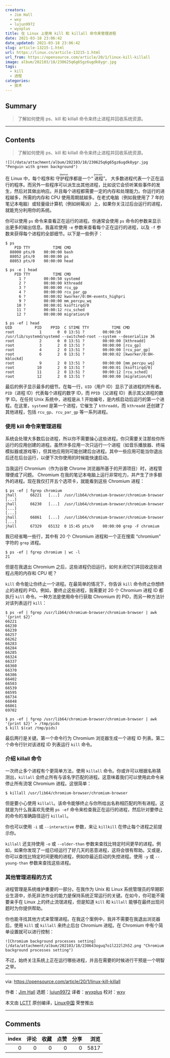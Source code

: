 ```yaml
---
creators:
  - Jim Hall
  - wxy
  - lujun9972
  - wyxplus
title: 在 Linux 上使用 kill 和 killall 命令来管理进程
date: 2021-03-18 23:06:42
date_updated: 2021-03-18 23:06:42
slug: article-13215-1.html
url: https://linux.cn/article-13215-1.html
url_from: https://opensource.com/article/20/1/linux-kill-killall
image: album/202103/18/230625q6g65gz6ugdk8ygr.jpg
tags:
  - kill
  - 进程
categories:
  - 技术
---
```


## Summary

> 了解如何使用 ps、kill 和 killall 命令来终止进程并回收系统资源。

***

<!-- more -->

## Contents

> 
> 了解如何使用 ps、kill 和 killall 命令来终止进程并回收系统资源。
> 
> 
> 

`![](/data/attachment/album/202103/18/230625q6g65gz6ugdk8ygr.jpg "Penguin with green background")`

在 Linux 中，每个程序和<ruby> 守护程序 <rt>  daemon </rt></ruby>都是一个“<ruby> 进程 <rt>  process </rt></ruby>”。 大多数进程代表一个正在运行的程序。而另外一些程序可以派生出其他进程，比如说它会侦听某些事件的发生，然后对其做出响应。并且每个进程都需要一定的内存和处理能力。你运行的进程越多，所需的内存和 CPU 使用周期就越多。在老式电脑（例如我使用了 7 年的笔记本电脑）或轻量级计算机（例如树莓派）上，如果你关注过后台运行的进程，就能充分利用你的系统。

你可以使用 `ps` 命令来查看正在运行的进程。你通常会使用 `ps` 命令的参数来显示出更多的输出信息。我喜欢使用 `-e` 参数来查看每个正在运行的进程，以及 `-f` 参数来获得每个进程的全部细节。以下是一些例子：

```shell
$ ps
    PID TTY          TIME CMD
  88000 pts/0    00:00:00 bash
  88052 pts/0    00:00:00 ps
  88053 pts/0    00:00:00 head
```

```shell
$ ps -e | head
    PID TTY          TIME CMD
      1 ?        00:00:50 systemd
      2 ?        00:00:00 kthreadd
      3 ?        00:00:00 rcu_gp
      4 ?        00:00:00 rcu_par_gp
      6 ?        00:00:02 kworker/0:0H-events_highpri
      9 ?        00:00:00 mm_percpu_wq
     10 ?        00:00:01 ksoftirqd/0
     11 ?        00:00:12 rcu_sched
     12 ?        00:00:00 migration/0
```

```shell
$ ps -ef | head
UID          PID    PPID  C STIME TTY          TIME CMD
root           1       0  0 13:51 ?        00:00:50 /usr/lib/systemd/systemd --switched-root --system --deserialize 36
root           2       0  0 13:51 ?        00:00:00 [kthreadd]
root           3       2  0 13:51 ?        00:00:00 [rcu_gp]
root           4       2  0 13:51 ?        00:00:00 [rcu_par_gp]
root           6       2  0 13:51 ?        00:00:02 [kworker/0:0H-kblockd]
root           9       2  0 13:51 ?        00:00:00 [mm_percpu_wq]
root          10       2  0 13:51 ?        00:00:01 [ksoftirqd/0]
root          11       2  0 13:51 ?        00:00:12 [rcu_sched]
root          12       2  0 13:51 ?        00:00:00 [migration/0]
```

最后的例子显示最多的细节。在每一行，`UID`（用户 ID）显示了该进程的所有者。`PID`（进程 ID）代表每个进程的数字 ID，而 `PPID`（父进程 ID）表示其父进程的数字 ID。在任何 Unix 系统中，进程是从 1 开始编号，是内核启动后运行的第一个进程。在这里，`systemd` 是第一个进程，它催生了 `kthreadd`，而 `kthreadd` 还创建了其他进程，包括 `rcu_gp`、`rcu_par_gp` 等一系列进程。

### 使用 kill 命令来管理进程

系统会处理大多数后台进程，所以你不需要操心这些进程。你只需要关注那些你所运行的应用创建的进程。虽然许多应用一次只运行一个进程（如音乐播放器、终端模拟器或游戏等），但其他应用则可能创建后台进程。其中一些应用可能当你退出后还在后台运行，以便下次你使用的时候能快速启动。

当我运行 Chromium（作为谷歌 Chrome 浏览器所基于的开源项目）时，进程管理便成了问题。 Chromium 在我的笔记本电脑上运行非常吃力，并产生了许多额外的进程。现在我仅打开五个选项卡，就能看到这些 Chromium 进程：

```shell
$ ps -ef | fgrep chromium
jhall      66221   [...]  /usr/lib64/chromium-browser/chromium-browser [...]
jhall      66230   [...]  /usr/lib64/chromium-browser/chromium-browser [...]
[...]
jhall      66861   [...]  /usr/lib64/chromium-browser/chromium-browser [...]
jhall      67329   65132  0 15:45 pts/0    00:00:00 grep -F chromium
```

我已经省略一些行，其中有 20 个 Chromium 进程和一个正在搜索 “chromium" 字符的 `grep` 进程。

```shell
$ ps -ef | fgrep chromium | wc -l
21
```

但是在我退出 Chromium 之后，这些进程仍旧运行。如何关闭它们并回收这些进程占用的内存和 CPU 呢？

`kill` 命令能让你终止一个进程。在最简单的情况下，你告诉 `kill` 命令终止你想终止的进程的 PID。例如，要终止这些进程，我需要对 20 个 Chromium 进程 ID 都执行 `kill` 命令。一种方法是使用命令行获取 Chromium 的 PID，而另一种方法针对该列表运行 `kill`：

```shell
$ ps -ef | fgrep /usr/lib64/chromium-browser/chromium-browser | awk '{print $2}'
66221
66230
66239
66257
66262
66283
66284
66285
66324
66337
66360
66370
66386
66402
66503
66539
66595
66734
66848
66861
69702

$ ps -ef | fgrep /usr/lib64/chromium-browser/chromium-browser | awk '{print $2}' > /tmp/pids
$ kill $(cat /tmp/pids)
```

最后两行是关键。第一个命令行为 Chromium 浏览器生成一个进程 ID 列表。第二个命令行针对该进程 ID 列表运行 `kill` 命令。

### 介绍 killall 命令

一次终止多个进程有个更简单方法，使用 `killall` 命令。你或许可以根据名称猜测出，`killall` 会终止所有与该名字匹配的进程。这意味着我们可以使用此命令来停止所有流氓 Chromium 进程。这很简单：

```shell
$ killall /usr/lib64/chromium-browser/chromium-browser
```

但是要小心使用 `killall`。该命令能够终止与你所给出名称相匹配的所有进程。这就是为什么我喜欢先使用 `ps -ef` 命令来检查我正在运行的进程，然后针对要停止的命令的准确路径运行 `killall`。

你也可以使用 `-i` 或 `--interactive` 参数，来让 `killkill` 在停止每个进程之前提示你。

`killall` 还支持使用 `-o` 或 `--older-than` 参数来查找比特定时间更早的进程。例如，如果你发现了一组已经运行了好几天的恶意进程，这将会很有帮助。又或是，你可以查找比特定时间更晚的进程，例如你最近启动的失控进程。使用 `-y` 或 `--young-than` 参数来查找这些进程。

### 其他管理进程的方式

进程管理是系统维护重要的一部分。在我作为 Unix 和 Linux 系统管理员的早期职业生涯中，杀死非法作业的能力是保持系统正常运行的关键。在如今，你可能不需要亲手在 Linux 上的终止流氓进程，但是知道 `kill` 和 `killall` 能够在最终出现问题时为你提供帮助。

你也能寻找其他方式来管理进程。在我这个案例中，我并不需要在我退出浏览器后，使用 `kill` 或 `killall` 来终止后台 Chromium 进程。在 Chromium 中有个简单设置就可以进行控制：

`![Chromium background processes setting](/data/attachment/album/202103/18/230643oguq7o1l222l2h52.png "Chromium background processes setting")`

不过，始终关注系统上正在运行哪些进程，并且在需要的时候进行干预是一个明智之举。

---

via: <https://opensource.com/article/20/1/linux-kill-killall>

作者：[Jim Hall](https://opensource.com/users/jim-hall) 选题：[lujun9972](https://github.com/lujun9972) 译者：[wyxplus](https://github.com/wyxplus) 校对：[wxy](https://github.com/wxy)

本文由 [LCTT](https://github.com/LCTT/TranslateProject) 原创编译，[Linux中国](https://linux.cn/) 荣誉推出

***

## Comments


|   index |   评论 |   收藏 |   点赞 |   分享 |   浏览 |
|--------:|-------:|-------:|-------:|-------:|-------:|
|       0 |      0 |      0 |      0 |      0 |   5817 |
